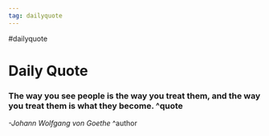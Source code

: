 ```yaml
---
tag: dailyquote
---
```


#dailyquote

# Daily Quote

### The way you see people is the way you treat them, and the way you treat them is what they become. ^quote
*-Johann Wolfgang von Goethe* ^author
